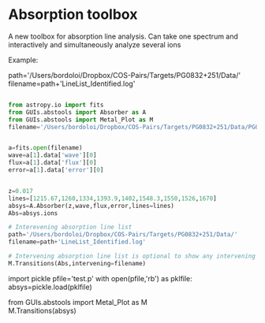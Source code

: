 # Absorption toolbox

A new toolbox for absorption line analysis. 
Can take one spectrum and interactively and simultaneously analyze several
ions

Example:

path='/Users/bordoloi/Dropbox/COS-Pairs/Targets/PG0832+251/Data/'
filename=path+'LineList_Identified.log'


```python

from astropy.io import fits
from GUIs.abstools import Absorber as A
from GUIs.abstools import Metal_Plot as M   
filename='/Users/bordoloi/Dropbox/COS-Pairs/Targets/PG0832+251/Data/PG0832+251_nbin3_coadd.fits'


a=fits.open(filename)
wave=a[1].data['wave'][0]
flux=a[1].data['flux'][0]   
error=a[1].data['error'][0]  


z=0.017
lines=[1215.67,1260,1334,1393.9,1402,1548.3,1550,1526,1670]
absys=A.Absorber(z,wave,flux,error,lines=lines)   
Abs=absys.ions

# Interevening absorption line list
path='/Users/bordoloi/Dropbox/COS-Pairs/Targets/PG0832+251/Data/'
filename=path+'LineList_Identified.log'

# Intervening absorption line list is optional to show any intervening absorbers
M.Transitions(Abs,intervening=filename)
```


import pickle
pfile='test.p'
with open(pfile,'rb') as pklfile:
    absys=pickle.load(pklfile)

from GUIs.abstools import Metal_Plot as M   
M.Transitions(absys)
